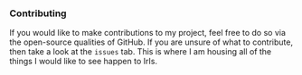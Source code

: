 ### Contributing

If you would like to make contributions to my project, feel free to do so via the open-source qualities of GitHub. If you are unsure of what to contribute, then take a look at the `issues` tab. This is where I am housing all of the things I would like to see happen to IrIs.
